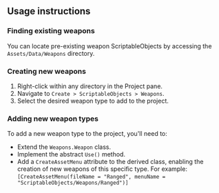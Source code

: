 ## Usage instructions

### Finding existing weapons
You can locate pre-existing weapon ScriptableObjects by accessing the `Assets/Data/Weapons` directory.

### Creating new weapons
1. Right-click within any directory in the Project pane.
2. Navigate to `Create > ScriptableObjects > Weapons`.
3. Select the desired weapon type to add to the project.

### Adding new weapon types
To add a new weapon type to the project, you'll need to:
- Extend the `Weapons.Weapon` class.
- Implement the abstract `Use()` method.
- Add a `CreateAssetMenu` attribute to the derived class, enabling the creation of new weapons of this specific type. For example:<br>`[CreateAssetMenu(fileName = "Ranged", menuName = "ScriptableObjects/Weapons/Ranged")]`